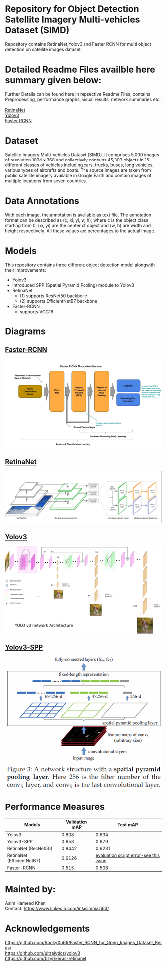 # Repository for Object Detection Satellite Imagery Multi-vehicles Dataset (SIMD)
 Repository contains RetinaNet,Yolov3 and Faster RCNN for multi object detection on satellite images dataset.
 
# Detailed Readme Files availble here summary given below:
Further Details can be found here in repsective Readme Files,
contains Preprocessing, performance graphs, visual results, network summaries etc. <br /><br />
[RetinaNet](RetinaNet/)
<br />
[Yolov3](Yolov3/)
<br />
[Faster RCNN](Faster_RCNN/)
<br />


# Dataset
Satellite Imagery Multi-vehicles Dataset (SIMD). It comprises 5,000 images of resolution 1024
x 768 and collectively contains 45,303 objects in 15 different classes of vehicles including cars,
trucks, buses, long vehicles, various types of aircrafts and boats. The source images are taken
from public satellite imagery available in Google Earth and contain images of multiple
locations from seven countries.

# Data Annotations
With each image, the annotation is available as text file. The annotation format can be
described as (c, xi, yi, w, h), where c is the object class starting from 0, (xi, yi) are the center
of object and (w, h) are width and height respectively. All these values are percentages to the
actual image.

# Models

This repository contains three different object detection model alongwith their improvements:
 - Yolov3
 - introduced SPP (Spatial Pyramid Pooling) module to Yolov3
 - RetinaNet
	- (1) supports ResNet50 backbone
	- (2) supports EfficientNetB7 backbone
 - Faster-RCNN
	- supports VGG16

# Diagrams

## [Faster-RCNN](https://arxiv.org/abs/1506.01497)
![Faster-RCNN](Images/frcnn.jpg)
## [RetinaNet](https://arxiv.org/abs/1708.02002)
![RetinaNet](Images/RetinaNet.PNG)
## [Yolov3](https://arxiv.org/abs/1804.02767)
![Yolov3](Images/Yolov3.png)
## [Yolov3-SPP](https://arxiv.org/pdf/1907.11093)
![Yolov3-SPP](Images/SPP.png)

# Performance Measures
Models | Validation mAP | Test mAP
------------ | ------------- | -------------
Yolov3 | 0.608 | 0.634
Yolov3-SPP | 0.653 | 0.679
RetinaNet (ResNet50) | 0.8442 | 0.6231
RetinaNet (EfficientNetB7) | 0.6126 | [evaluation script error-see this issue](https://github.com/fizyr/keras-retinanet/issues/647)
Faster-RCNN | 0.515 | 0.508

	
# Mainted by:
Asim Hameed Khan <br />
Contact: https://www.linkedin.com/in/asimniazi63/

# Acknowledgements
https://github.com/RockyXu66/Faster_RCNN_for_Open_Images_Dataset_Keras/
<br />
https://github.com/ultralytics/yolov3
<br />
https://github.com/fizyr/keras-retinanet
<br />